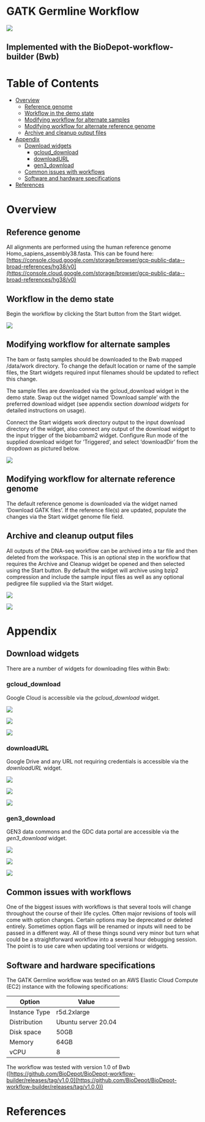 # GATK Germline Workflow
![](images/image9.png)
## Implemented with the BioDepot-workflow-builder (Bwb)

# Table of Contents
* [Overview](#overview)
  * [Reference genome](#reference-genome)
  * [Workflow in the demo state](#workflow-in-the-demo-state)
  * [Modifying workflow for alternate samples](#modifying-workflow-for-alternate-samples)
  * [Modifying workflow for alternate reference genome](#modifying-workflow-for-alternate-reference-genome)
  * [Archive and cleanup output files](#archive-and-cleanup-output-files)
* [Appendix](#appendix)
  * [Download widgets](#download-widgets)
    * [gcloud_download](#gcloud_download)
    * [downloadURL](#downloadurl)
    * [gen3_download](#gen3_download)
  * [Common issues with workflows](#common-issues-with-workflows)
  * [Software and hardware specifications](#software-and-hardware-specifications)
* [References](#references)

# Overview

## Reference genome
All alignments are performed using the human reference genome Homo_sapiens_assembly38.fasta. This can be found here: [https://console.cloud.google.com/storage/browser/gcp-public-data--broad-references/hg38/v0](https://console.cloud.google.com/storage/browser/gcp-public-data--broad-references/hg38/v0)

## Workflow in the demo state
Begin the workflow by clicking the Start button from the Start widget.

![](images/image7.png)

## Modifying workflow for alternate samples
The bam or fastq samples should be downloaded to the Bwb mapped /data/work directory. To change the default location or name of the sample files, the Start widgets required input filenames should be updated to reflect this change.

The sample files are downloaded via the gcloud_download widget in the demo state. Swap out the widget named ‘Download sample’ with the preferred download widget (see appendix section _download widgets_ for detailed instructions on usage).

Connect the Start widgets work directory output to the input download directory of the widget, also connect any output of the download widget to the input trigger of the biobambam2 widget. Configure Run mode of the supplied download widget for ‘Triggered’, and select ‘downloadDir’ from the dropdown as pictured below.

![](images/image2.png)

## Modifying workflow for alternate reference genome
The default reference genome is downloaded via the widget named ‘Download GATK files’. If the reference file(s) are updated, populate the changes via the Start widget genome file field.

## Archive and cleanup output files
All outputs of the DNA-seq workflow can be archived into a tar file and then deleted from the workspace. This is an optional step in the workflow that requires the Archive and Cleanup widget be opened and then selected using the Start button.  By default the widget will archive using bzip2 compression and include the sample input files as well as any optional pedigree file supplied via the Start widget.

![](images/image5.png)

![](images/image1.png)

# Appendix
## Download widgets
There are a number of widgets for downloading files within Bwb:

### gcloud_download

Google Cloud is accessible via the _gcloud_download_ widget.

![](images/image6.png)

![](images/image14.png)

![](images/image13.png)

### downloadURL
Google Drive and any URL not requiring credentials is accessible via the _downloadURL_ widget.

![](images/image12.png)

![](images/image4.png)

![](images/image3.png)

### gen3_download
GEN3 data commons and the GDC data portal are accessible via the _gen3_download_ widget.

![](images/image8.png)

![](images/image10.png)

![](images/image11.png)

## Common issues with workflows
One of the biggest issues with workflows is that several tools will change throughout the course of their life cycles. Often major revisions of tools will come with option changes. Certain options may be deprecated or deleted entirely. Sometimes option flags will be renamed or inputs will need to be passed in a different way. All of these things sound very minor but turn what could be a straightforward workflow into a several hour debugging session. The point is to use care when updating tool versions or widgets.

## Software and hardware specifications
The GATK Germline workflow was tested on an AWS Elastic Cloud Compute (EC2)  instance with the following specifications:

| Option | Value |
| - | - |
| Instance Type | r5d.2xlarge
| Distribution | Ubuntu server 20.04
| Disk space | 50GB
| Memory | 64GB
| vCPU | 8

The workflow was tested with version 1.0 of Bwb ([https://github.com/BioDepot/BioDepot-workflow-builder/releases/tag/v1.0,0](https://github.com/BioDepot/BioDepot-workflow-builder/releases/tag/v1.0,0))

# References
